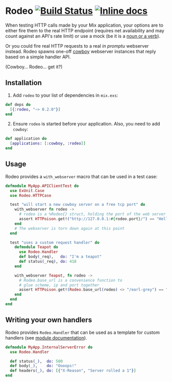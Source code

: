 # Rodeo [![Build Status](https://travis-ci.org/carpodaster/rodeo.svg?branch=master)](https://travis-ci.org/carpodaster/rodeo) [![Inline docs](http://inch-ci.org/github/carpodaster/rodeo.svg)](http://inch-ci.org/github/carpodaster/rodeo)

When testing HTTP calls made by your Mix application, your options are to either fire them to the real HTTP endpoint (requires net availability and may count against an API's rate limit) or use a mock (be it is a [noun or a verb](http://blog.plataformatec.com.br/2015/10/mocks-and-explicit-contracts/)).

Or you could fire real HTTP requests to a real _in promptu_ webserver instead. Rodeo spawns one-off [cowboy](https://hex.pm/packages/cowboy) webserver instances that reply based on a simple handler API.

(Cowboy… Rodeo… get it?)

## Installation

1. Add `rodeo` to your list of dependencies in `mix.exs`:

```elixir
def deps do
  [{:rodeo, "~> 0.2.0"}]
end
```

2. Ensure `rodeo` is started before your application. Also, you need to add `cowboy`:

```elixir
def application do
  [applications: [:cowboy, :rodeo]]
end
```

## Usage

Rodeo provides a `with_webserver` macro that can be used in a test case:

```elixir
defmodule MyApp.APIClientTest do
  use ExUnit.Case
  use Rodeo.HTTPCase

  test "will start a new cowboy server on a free tcp port" do
    with_webserver fn rodeo ->
      # rodeo is a %Rodeo{} struct, holding the port of the web server
      assert HTTPoison.get!("http://127.0.0.1:#{rodeo.port}/") == "Hello World"
    end
    # The webserver is torn down again at this point
  end

  test "uses a custom request handler" do
    defmodule Teapot do
      use Rodeo.Handler
      def body(_req),   do: "I'm a teapot"
      def status(_req), do: 418
    end

    with_webserver Teapot, fn rodeo ->
      # Rodeo.base_url is a convenience function to
      # glue scheme, ip and port together
      assert HTTPoison.get!(Rodeo.base_url(rodeo) <> "/earl-grey") == "I'm a teapot"
    end
  end
end
```

## Writing your own handlers

Rodeo provides `Rodeo.Handler` that can be used as a template for custom handlers (see [module documentation](https://hexdocs.pm/rodeo/Rodeo.Handler.html)).

```elixir
defmodule MyApp.InternalServerError do
  use Rodeo.Handler

  def status(_),  do: 500
  def body(_),    do: "Oooops!"
  def headers(_), do: [{"X-Reason", "Server rolled a 1"}]
end
```
